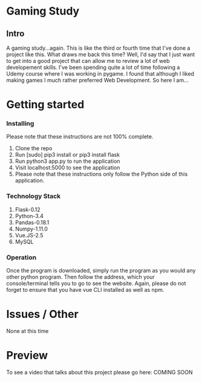 # Gaming Study
## Intro

A gaming study...again. This is like the third or fourth time that I've done a project like this. What draws me 
back this time? Well, I'd say that I just want to get into a good project that can allow me to review a lot 
of web developement skills. I've been spending quite a lot of time following a Udemy course where I was working 
in pygame. I found that although I liked making games I much rather preferred Web Development. So here I am...



# Getting started
### Installing

Please note that these instructions are not 100% complete. 

1. Clone the repo
2. Run [sudo] pip3 install or pip3 install flask
3. Run python3 app.py to run the application
4. Visit localhost:5000 to see the application
5. Please note that these instructions only follow the Python side of this application.

### Technology Stack

1. Flask-0.12
2. Python-3.4
3. Pandas-0.18.1
4. Numpy-1.11.0
5. Vue.JS-2.5
6. MySQL

### Operation

Once the program is downloaded, simply run the program as you would any other python program.
Then follow the address, which your console/terminal tells you to go to see the
website. Again, please do not forget to ensure that you have vue CLI installed
as well as npm.

# Issues / Other

None at this time

# Preview

To see a video that talks about this project please go here: COMING SOON